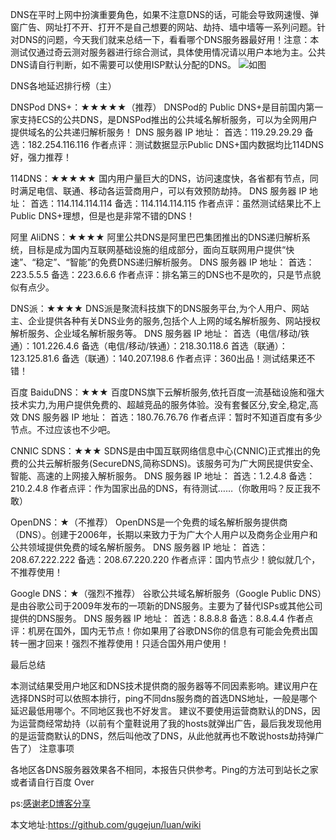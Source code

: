 DNS在平时上网中扮演重要角色，如果不注意DNS的话，可能会导致网速慢、弹窗广告、网址打不开、打开不是自己想要的网站、劫持、墙中墙等一系列问题。针对DNS的问题，今天我们就来总结一下，看看哪个DNS服务器最好用！注意：本测试仅通过奇云测对服务器进行综合测试，具体使用情况请以用户本地为主。公共DNS请自行判断，如不需要可以使用ISP默认分配的DNS。
![如图](https://img.laod.cn/wp-content/uploads/2017/05/20170508145609.png)

DNS各地延迟排行榜（主）

DNSPod DNS+：★★★★★（推荐）
DNSPod的 Public DNS+是目前国内第一家支持ECS的公共DNS，是DNSPod推出的公共域名解析服务，可以为全网用户提供域名的公共递归解析服务！
DNS 服务器 IP 地址：
首选：119.29.29.29
备选：182.254.116.116
作者点评：测试数据显示Public DNS+国内数据均比114DNS好，强力推荐！


114DNS：★★★★★
国内用户量巨大的DNS，访问速度快，各省都有节点，同时满足电信、联通、移动各运营商用户，可以有效预防劫持。
DNS 服务器 IP 地址：
首选：114.114.114.114
备选：114.114.114.115
作者点评：虽然测试结果比不上Public DNS+理想，但是也是非常不错的DNS！


阿里 AliDNS：★★★★
阿里公共DNS是阿里巴巴集团推出的DNS递归解析系统，目标是成为国内互联网基础设施的组成部分，面向互联网用户提供“快速”、“稳定”、“智能”的免费DNS递归解析服务。
DNS 服务器 IP 地址：
首选：223.5.5.5
备选：223.6.6.6
作者点评：排名第三的DNS也不是吹的，只是节点貌似有点少。


DNS派：★★★★
DNS派是聚流科技旗下的DNS服务平台,为个人用户、网站主、企业提供各种有关DNS业务的服务,包括个人上网的域名解析服务、网站授权解析服务、企业域名解析服务等。
DNS 服务器 IP 地址：
首选（电信/移动/铁通）：101.226.4.6
备选（电信/移动/铁通）：218.30.118.6
首选（联通）：123.125.81.6
备选（联通）：140.207.198.6
作者点评：360出品！测试结果还不错！

百度 BaiduDNS：★★★
百度DNS旗下云解析服务,依托百度一流基础设施和强大技术实力,为用户提供免费的、超越竞品的服务体验。没有套餐区分,安全,稳定,高效
DNS 服务器 IP 地址：
首选：180.76.76.76
作者点评：暂时不知道百度有多少节点。不过应该也不少吧。


CNNIC SDNS：★★★
SDNS是由中国互联网络信息中心(CNNIC)正式推出的免费的公共云解析服务(SecureDNS,简称SDNS)。该服务可为广大网民提供安全、智能、高速的上网接入解析服务。
DNS 服务器 IP 地址：
首选：1.2.4.8
备选：210.2.4.8
作者点评：作为国家出品的DNS，有待测试……（你敢用吗？反正我不敢）
 


OpenDNS：★（不推荐）
OpenDNS是一个免费的域名解析服务提供商（DNS）。创建于2006年，长期以来致力于为广大个人用户以及商务企业用户和公共领域提供免费的域名解析服务。
DNS 服务器 IP 地址：
首选：208.67.222.222
备选：208.67.220.220
作者点评：国内节点少！貌似就几个，不推荐使用！
 


Google DNS：★（强烈不推荐）
谷歌公共域名解析服务（Google Public DNS）是由谷歌公司于2009年发布的一项新的DNS服务。主要为了替代ISPs或其他公司提供的DNS服务。
DNS 服务器 IP 地址：
首选：8.8.8.8
备选：8.8.4.4
作者点评：机房在国外，国内无节点！你如果用了谷歌DNS你的信息有可能会免费出国转一圈才回来！强烈不推荐使用！只适合国外用户使用！


最后总结

本测试结果受用户地区和DNS技术提供商的服务器等不同因素影响。建议用户在选择DNS时可以依照本排行，ping不同dns服务商的首选DNS地址，一般是哪个延迟最低用哪个。不同地区我也不好发言。
建议不要使用运营商默认的DNS，因为运营商经常劫持（以前有个童鞋说用了我的hosts就弹出广告，最后我发现他用的是运营商默认的DNS，然后叫他改了DNS，从此他就再也不敢说hosts劫持弹广告了）
注意事项

各地区各DNS服务器效果各不相同，本报告只供参考。Ping的方法可到站长之家或者请自行百度 Over

ps:[感谢老D博客分享](https://laod.cn/)


本文地址:https://github.com/gugejun/luan/wiki
